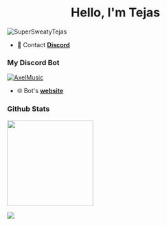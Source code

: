 <h1 align="center">Hello, I'm Tejas</h1>
<p align="left"> <img src="https://komarev.com/ghpvc/?username=YashSaini99&label=Profile%20views&color=0e75b6&style=flat" alt="SuperSweatyTejas" /> </p>

- 📩 Contact **[Discord](https://discord.gg/BJr2qqhD4m)**

<h3 align="left">My Discord Bot</h3>

<p align="left">
<a href="https://top.gg/bot/798927186580340766">
  <img src="https://top.gg/api/widget/798927186580340766.svg" alt="AxelMusic" />
  </a>
</a>

 - 🌐 Bot's  **[website](https://amusic.xyz)**


<h3 align="left">Github Stats</h3>

<a href="https://wakatime.com/@Diegxs"><img align="center" src="https://github-readme-stats.vercel.app/api?username=SuperSweatyTejas&show_icons=true&theme=dark" height="200"></a>

<p><img align="center" src="https://metrics.lecoq.io/SuperSweatyTejas?base.repositories=0&languages=1&isocalendar=1&followup=1" /></p>
